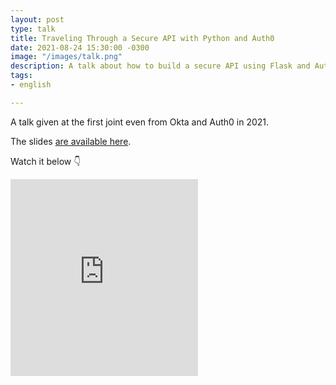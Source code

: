 ```yaml
---
layout: post
type: talk
title: Traveling Through a Secure API with Python and Auth0
date: 2021-08-24 15:30:00 -0300
image: "/images/talk.png"
description: A talk about how to build a secure API using Flask and Auth0
tags:
- english

---
```

A talk given at the first joint even from Okta and Auth0 in 2021.

The slides [are available here](https://speakerdeck.com/jtemporal/traveling-through-a-secure-api-with-python-and-auth0).

Watch it below 👇

<iframe max-width="100%" height="315" src="https://www.youtube.com/embed/X1BrOOHFwGc" title="YouTube video player" frameborder="0" allow="accelerometer; autoplay; clipboard-write; encrypted-media; gyroscope; picture-in-picture" allowfullscreen></iframe>


